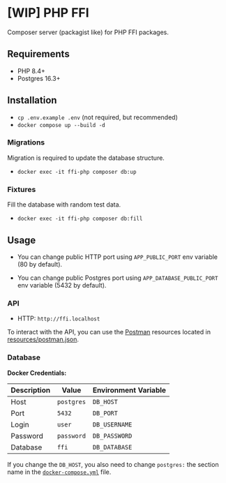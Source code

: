 # [WIP] PHP FFI

Composer server (packagist like) for PHP FFI packages.

## Requirements

- PHP 8.4+
- Postgres 16.3+

## Installation

- `cp .env.example .env` (not required, but recommended)
- `docker compose up --build -d`

### Migrations

Migration is required to update the database structure.

- `docker exec -it ffi-php composer db:up`

### Fixtures

Fill the database with random test data.

- `docker exec -it ffi-php composer db:fill`

## Usage

- You can change public HTTP port using `APP_PUBLIC_PORT`
  env variable (80 by default).

- You can change public Postgres port using `APP_DATABASE_PUBLIC_PORT`
  env variable (5432 by default).

### API

- HTTP: `http://ffi.localhost`

To interact with the API, you can use the [Postman](https://www.postman.com/) 
resources located in [resources/postman.json](/resources/postman.json).

### Database

**Docker Credentials:**

| Description | Value      | Environment Variable |
|-------------|------------|----------------------|
| Host        | `postgres` | `DB_HOST`            |
| Port        | `5432`     | `DB_PORT`            |
| Login       | `user`     | `DB_USERNAME`        |
| Password    | `password` | `DB_PASSWORD`        |
| Database    | `ffi`      | `DB_DATABASE`        |

If you change the `DB_HOST`, you also need to change `postgres:` the section
name in the [`docker-compose.yml`](./docker-compose.yml) file.

